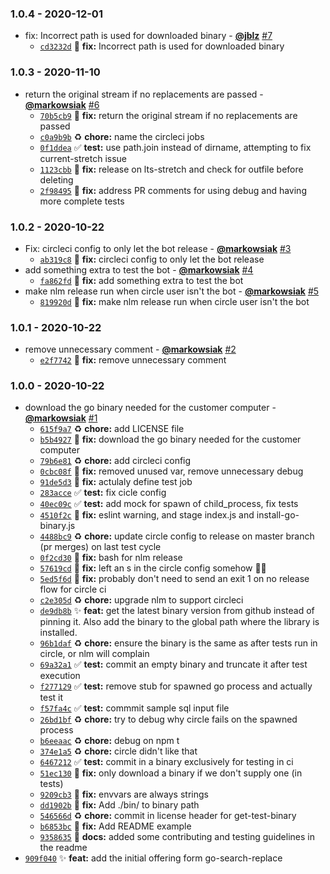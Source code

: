 ### 1.0.4 - 2020-12-01

* fix: Incorrect path is used for downloaded binary - **[@jblz](https://github.com/jblz)** [#7](https://github.com/Automattic/vip-search-replace/pull/7)
  - [`cd3232d`](https://github.com/Automattic/vip-search-replace/commit/cd3232d35c8de76bd067a052efe3904d6a3522d7) 🐛 **fix:** Incorrect path is used for downloaded binary


### 1.0.3 - 2020-11-10

* return the original stream if no replacements are passed - **[@markowsiak](https://github.com/markowsiak)** [#6](https://github.com/Automattic/vip-search-replace/pull/6)
  - [`70b5cb9`](https://github.com/Automattic/vip-search-replace/commit/70b5cb98bc5c5aa41d72d67f8ce18fbf1bb34f85) 🐛 **fix:** return the original stream if no replacements are passed
  - [`c0a9b9b`](https://github.com/Automattic/vip-search-replace/commit/c0a9b9b6199a26de6dc350b6f561839464774586) ♻️ **chore:** name the circleci jobs
  - [`0f1ddea`](https://github.com/Automattic/vip-search-replace/commit/0f1ddea4926176059449ed35a4176f95ba65643c) ✅ **test:** use path.join instead of dirname, attempting to fix current-stretch issue
  - [`1123cbb`](https://github.com/Automattic/vip-search-replace/commit/1123cbbe4c4a30bce3ba3dcfc6421bb0b782ef40) 🐛 **fix:** release on lts-stretch and check for outfile before deleting
  - [`2f98495`](https://github.com/Automattic/vip-search-replace/commit/2f984955bd53b84b8cf81a234275d4bf3ddf68ec) 🐛 **fix:** address PR comments for using debug and having more complete tests


### 1.0.2 - 2020-10-22

* Fix: circleci config to only let the bot release - **[@markowsiak](https://github.com/markowsiak)** [#3](https://github.com/Automattic/vip-search-replace/pull/3)
  - [`ab319c8`](https://github.com/Automattic/vip-search-replace/commit/ab319c863b0067cbd5da93f10e439a667c2d1e42) 🐛 **fix:** circleci config to only let the bot release
* add something extra to test the bot - **[@markowsiak](https://github.com/markowsiak)** [#4](https://github.com/Automattic/vip-search-replace/pull/4)
  - [`fa862fd`](https://github.com/Automattic/vip-search-replace/commit/fa862fda092142211d528193163f02d8d1907e0c) 🐛 **fix:** add something extra to test the bot
* make nlm release run when circle user isn't the bot - **[@markowsiak](https://github.com/markowsiak)** [#5](https://github.com/Automattic/vip-search-replace/pull/5)
  - [`819920d`](https://github.com/Automattic/vip-search-replace/commit/819920d69bdc569584fa80ec076596ecdd50983e) 🐛 **fix:** make nlm release run when circle user isn't the bot


### 1.0.1 - 2020-10-22

* remove unnecessary comment - **[@markowsiak](https://github.com/markowsiak)** [#2](https://github.com/Automattic/vip-search-replace/pull/2)
  - [`e2f7742`](https://github.com/Automattic/vip-search-replace/commit/e2f77427dcb67d08bea97ea8eb4bc8d1496fda24) 🐛 **fix:** remove unnecessary comment


### 1.0.0 - 2020-10-22

* download the go binary needed for the customer computer - **[@markowsiak](https://github.com/markowsiak)** [#1](https://github.com/Automattic/vip-search-replace/pull/1)
  - [`615f9a7`](https://github.com/Automattic/vip-search-replace/commit/615f9a71e475b7037ca98a211fb9965b9c08542f) ♻️ **chore:** add LICENSE file
  - [`b5b4927`](https://github.com/Automattic/vip-search-replace/commit/b5b4927ee5a7c584bc722b50fa47dc3b483187ce) 🐛 **fix:** download the go binary needed for the customer computer
  - [`79b6e81`](https://github.com/Automattic/vip-search-replace/commit/79b6e81988fc2fb49ac30adb6428e1a9c4f0fbe2) ♻️ **chore:** add circleci config
  - [`0cbc08f`](https://github.com/Automattic/vip-search-replace/commit/0cbc08f5de160d6d0bedbd8476459fa5b26b6f22) 🐛 **fix:** removed unused var, remove unnecessary debug
  - [`91de5d3`](https://github.com/Automattic/vip-search-replace/commit/91de5d3e355df70c1bc96396272b2c3161ceb8c8) 🐛 **fix:** actulaly define test job
  - [`283acce`](https://github.com/Automattic/vip-search-replace/commit/283accee2f2cd9cf107e86c2f4e6a2d3a3ba078b) ✅ **test:** fix cicle config
  - [`40ec09c`](https://github.com/Automattic/vip-search-replace/commit/40ec09c6ec22ea658992f81be89c4c1aa405873e) ✅ **test:** add mock for spawn of child_process, fix tests
  - [`4510f2c`](https://github.com/Automattic/vip-search-replace/commit/4510f2c28cbcad629e7dbafddc8f5ff60431fc97) 🐛 **fix:** eslint warning, and stage index.js and install-go-binary.js
  - [`4488bc9`](https://github.com/Automattic/vip-search-replace/commit/4488bc98c7b22b1e50cbe5ef1ad544fdbbe89e4b) ♻️ **chore:** update circle config to release on master branch (pr merges) on last test cycle
  - [`0f2cd30`](https://github.com/Automattic/vip-search-replace/commit/0f2cd30a0bf02dc23f6d118a52e4da731dcba95a) 🐛 **fix:** bash for nlm release
  - [`57619cd`](https://github.com/Automattic/vip-search-replace/commit/57619cde56121187ea40de31dad73028647139c0) 🐛 **fix:** left an s in the circle config somehow 🤦‍♂️
  - [`5ed5f6d`](https://github.com/Automattic/vip-search-replace/commit/5ed5f6df62d87e07e36dd9e29500f32048956308) 🐛 **fix:** probably don't need to send an exit 1 on no release flow for circle ci
  - [`c2e305d`](https://github.com/Automattic/vip-search-replace/commit/c2e305db97a7e55d14de197447e0bde10eebf59b) ♻️ **chore:** upgrade nlm to support circleci
  - [`de9db8b`](https://github.com/Automattic/vip-search-replace/commit/de9db8bb27b567794cd845d6b30486ad26911bea) ✨ **feat:** get the latest binary version from github instead of pinning it.  Also add the binary to the global path where the library is installed.
  - [`96b1daf`](https://github.com/Automattic/vip-search-replace/commit/96b1daf2e0134d7fbf84e5d613179b5a66c85e77) ♻️ **chore:** ensure the binary is the same as after tests run in circle, or nlm will complain
  - [`69a32a1`](https://github.com/Automattic/vip-search-replace/commit/69a32a175e674ecd8eb181144fa35a19198d24a0) ✅ **test:** commit an empty binary and truncate it after test execution
  - [`f277129`](https://github.com/Automattic/vip-search-replace/commit/f2771298ee4c76ab5453388b28323057c53dfe9e) ✅ **test:** remove stub for spawned go process and actually test it
  - [`f57fa4c`](https://github.com/Automattic/vip-search-replace/commit/f57fa4c457fbe6640e5375bdefdec3bb18d29579) ✅ **test:** commmit sample sql input file
  - [`26bd1bf`](https://github.com/Automattic/vip-search-replace/commit/26bd1bfb563f836342c27351d18a45d97f3a5df1) ♻️ **chore:** try to debug why circle fails on the spawned process
  - [`b6eeaac`](https://github.com/Automattic/vip-search-replace/commit/b6eeaacaad149abc4922f0f2b8c6903b36fa3227) ♻️ **chore:** debug on npm t
  - [`374e1a5`](https://github.com/Automattic/vip-search-replace/commit/374e1a559186eae48535e32c805c7d179781cd28) ♻️ **chore:** circle didn't like that
  - [`6467212`](https://github.com/Automattic/vip-search-replace/commit/646721217095d6b5864e97890419f8c288e7583f) ✅ **test:** commit in a binary exclusively for testing in ci
  - [`51ec130`](https://github.com/Automattic/vip-search-replace/commit/51ec1304cab31e07388514b13002c38a6d078628) 🐛 **fix:** only download a binary if we don't supply one (in tests)
  - [`9209cb3`](https://github.com/Automattic/vip-search-replace/commit/9209cb39ea9408c1f1e9997b34a6a9563491f52a) 🐛 **fix:** envvars are always strings
  - [`dd1902b`](https://github.com/Automattic/vip-search-replace/commit/dd1902b7bac4ec347311c33baebdea4f9d44e1ef) 🐛 **fix:** Add ./bin/ to binary path
  - [`546566d`](https://github.com/Automattic/vip-search-replace/commit/546566d38a3922ffe3e8ec315ec3a331891f7a43) ♻️ **chore:** commit in license header for get-test-binary
  - [`b6853bc`](https://github.com/Automattic/vip-search-replace/commit/b6853bcc7c71695c0524ff14f2f416cf69550ee6) 🐛 **fix:** Add README example
  - [`9358635`](https://github.com/Automattic/vip-search-replace/commit/9358635b911f3e71727013bafbad5bd172d99f1d) 📝 **docs:** added some contributing and testing guidelines in the readme
* [`909f040`](https://github.com/Automattic/vip-search-replace/commit/909f04031ed9c7af2049290e9a076b09cea25b81) ✨ **feat:** add the initial offering form go-search-replace
